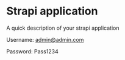 # Strapi application

A quick description of your strapi application

Username: admin@admin.com

Password: Pass1234
